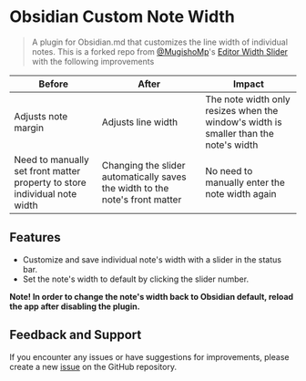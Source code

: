# Obsidian Custom Note Width
> A plugin for Obsidian.md that customizes the line width of individual notes. This is a forked repo from [@MugishoMp](https://github.com/MugishoMp)'s [Editor Width Slider](https://github.com/MugishoMp/obsidian-editor-width-slider) with the following improvements

| Before  | After | Impact
| ------------- | ------------- | ------------- | 
| Adjusts note margin  | Adjusts line width  | The note width only resizes when the window's width is smaller than the note's width|
| Need to manually set front matter property to store individual note width  | Changing the slider automatically saves the width to the note's front matter | No need to manually enter the note width again|

## Features
- Customize and save individual note's width with a slider in the status bar.
- Set the note's width to default by clicking the slider number. 

**Note! In order to change the note's width back to Obsidian default, reload the app after disabling the plugin.**

## Feedback and Support

If you encounter any issues or have suggestions for improvements, please create a new [issue](https://github.com/joel-y85/obsidian-custom-note-width/issues) on the GitHub repository.
